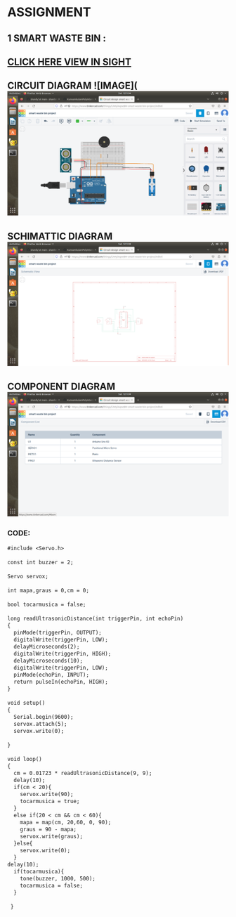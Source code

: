 # ASSIGNMENT 

## 1 SMART WASTE BIN :           
## [CLICK HERE VIEW IN SIGHT](https://www.tinkercad.com/things/lJWylAqneBN-smart-waste-bin-project/editel)
## CIRCUIT DIAGRAM               ![IMAGE]( ![IMAGE](https://github.com/shanibmuhammd/shanib/blob/main/img/DAY%2010.png)
## SCHIMATTIC DIAGRAM            ![IMAGE](https://github.com/shanibmuhammd/shanib/blob/main/img/DAY%2010-1.png)
## COMPONENT DIAGRAM             ![IMAGE](https://github.com/shanibmuhammd/shanib/blob/main/img/DAY%2010-2.png)
### CODE:
```
#include <Servo.h>

const int buzzer = 2;

Servo servox; 

int mapa,graus = 0,cm = 0;

bool tocarmusica = false;

long readUltrasonicDistance(int triggerPin, int echoPin)
{
  pinMode(triggerPin, OUTPUT);
  digitalWrite(triggerPin, LOW);
  delayMicroseconds(2); 
  digitalWrite(triggerPin, HIGH);
  delayMicroseconds(10);
  digitalWrite(triggerPin, LOW);
  pinMode(echoPin, INPUT); 
  return pulseIn(echoPin, HIGH);
}

void setup()
{
  Serial.begin(9600);
  servox.attach(5);
  servox.write(0);
    
}

void loop()
{
  cm = 0.01723 * readUltrasonicDistance(9, 9);
  delay(10);
  if(cm < 20){
    servox.write(90);
    tocarmusica = true;
  }
  else if(20 < cm && cm < 60){
    mapa = map(cm, 20,60, 0, 90);
    graus = 90 - mapa;
    servox.write(graus);
  }else{
    servox.write(0); 
  }
delay(10);
  if(tocarmusica){
    tone(buzzer, 1000, 500);
    tocarmusica = false;
  }

 }
  
  
  


```
